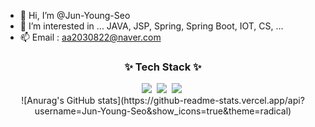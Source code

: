 - 👋 Hi, I’m @Jun-Young-Seo
- 👀 I’m interested in ... JAVA, JSP, Spring, Spring Boot, IOT, CS, ... 
- 📫 Email : aa2030822@naver.com

<h3 align="center">✨ Tech Stack ✨</h3>
<div align="center">
  <img src="https://img.shields.io/badge/Java-blue">&nbsp
  <img src="https://img.shields.io/badge/javascript-F7DF1E.svg?style=for-the-badge&logo=javascript&logoColor=20232a" />&nbsp
  <img src="https://img.shields.io/badge/html5-E34F26.svg?style=for-the-badge&logo=html5&logoColor=white" />&nbsp
</div>


<div align="center">
![Anurag's GitHub stats](https://github-readme-stats.vercel.app/api?username=Jun-Young-Seo&show_icons=true&theme=radical)
</div>

